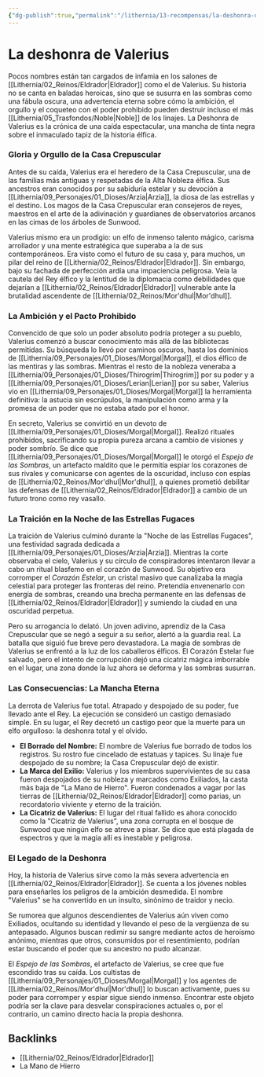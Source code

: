 ```yaml
---
{"dg-publish":true,"permalink":"/lithernia/13-recompensas/la-deshonra-de-valerius/","title":"La deshonra de Valerius","tags":["lithernia","historia","Eldrador","valerius","elfo","traicion"]}
---
```


# La deshonra de Valerius

Pocos nombres están tan cargados de infamia en los salones de [[Lithernia/02_Reinos/Eldrador\|Eldrador]] como el de Valerius. Su historia no se canta en baladas heroicas, sino que se susurra en las sombras como una fábula oscura, una advertencia eterna sobre cómo la ambición, el orgullo y el coqueteo con el poder prohibido pueden destruir incluso el más [[Lithernia/05_Trasfondos/Noble\|Noble]] de los linajes. La Deshonra de Valerius es la crónica de una caída espectacular, una mancha de tinta negra sobre el inmaculado tapiz de la historia élfica.

### Gloria y Orgullo de la Casa Crepuscular

Antes de su caída, Valerius era el heredero de la Casa Crepuscular, una de las familias más antiguas y respetadas de la Alta Nobleza élfica. Sus ancestros eran conocidos por su sabiduría estelar y su devoción a [[Lithernia/09_Personajes/01_Dioses/Arzia\|Arzia]], la diosa de las estrellas y el destino. Los magos de la Casa Crepuscular eran consejeros de reyes, maestros en el arte de la adivinación y guardianes de observatorios arcanos en las cimas de los árboles de Sunwood.

Valerius mismo era un prodigio: un elfo de inmenso talento mágico, carisma arrollador y una mente estratégica que superaba a la de sus contemporáneos. Era visto como el futuro de su casa y, para muchos, un pilar del reino de [[Lithernia/02_Reinos/Eldrador\|Eldrador]]. Sin embargo, bajo su fachada de perfección ardía una impaciencia peligrosa. Veía la cautela del Rey élfico y la lentitud de la diplomacia como debilidades que dejarían a [[Lithernia/02_Reinos/Eldrador\|Eldrador]] vulnerable ante la brutalidad ascendente de [[Lithernia/02_Reinos/Mor'dhul\|Mor'dhul]].

### La Ambición y el Pacto Prohibido

Convencido de que solo un poder absoluto podría proteger a su pueblo, Valerius comenzó a buscar conocimiento más allá de las bibliotecas permitidas. Su búsqueda lo llevó por caminos oscuros, hasta los dominios de [[Lithernia/09_Personajes/01_Dioses/Morgal\|Morgal]], el dios élfico de las mentiras y las sombras. Mientras el resto de la nobleza veneraba a [[Lithernia/09_Personajes/01_Dioses/Thirogrim\|Thirogrim]] por su poder y a [[Lithernia/09_Personajes/01_Dioses/Lerian\|Lerian]] por su saber, Valerius vio en [[Lithernia/09_Personajes/01_Dioses/Morgal\|Morgal]] la herramienta definitiva: la astucia sin escrúpulos, la manipulación como arma y la promesa de un poder que no estaba atado por el honor.

En secreto, Valerius se convirtió en un devoto de [[Lithernia/09_Personajes/01_Dioses/Morgal\|Morgal]]. Realizó rituales prohibidos, sacrificando su propia pureza arcana a cambio de visiones y poder sombrío. Se dice que [[Lithernia/09_Personajes/01_Dioses/Morgal\|Morgal]] le otorgó el *Espejo de las Sombras*, un artefacto maldito que le permitía espiar los corazones de sus rivales y comunicarse con agentes de la oscuridad, incluso con espías de [[Lithernia/02_Reinos/Mor'dhul\|Mor'dhul]], a quienes prometió debilitar las defensas de [[Lithernia/02_Reinos/Eldrador\|Eldrador]] a cambio de un futuro trono como rey vasallo.

### La Traición en la Noche de las Estrellas Fugaces

La traición de Valerius culminó durante la "Noche de las Estrellas Fugaces", una festividad sagrada dedicada a [[Lithernia/09_Personajes/01_Dioses/Arzia\|Arzia]]. Mientras la corte observaba el cielo, Valerius y su círculo de conspiradores intentaron llevar a cabo un ritual blasfemo en el corazón de Sunwood. Su objetivo era corromper el *Corazón Estelar*, un cristal masivo que canalizaba la magia celestial para proteger las fronteras del reino. Pretendía envenenarlo con energía de sombras, creando una brecha permanente en las defensas de [[Lithernia/02_Reinos/Eldrador\|Eldrador]] y sumiendo la ciudad en una oscuridad perpetua.

Pero su arrogancia lo delató. Un joven adivino, aprendiz de la Casa Crepuscular que se negó a seguir a su señor, alertó a la guardia real. La batalla que siguió fue breve pero devastadora. La magia de sombras de Valerius se enfrentó a la luz de los caballeros élficos. El Corazón Estelar fue salvado, pero el intento de corrupción dejó una cicatriz mágica imborrable en el lugar, una zona donde la luz ahora se deforma y las sombras susurran.

### Las Consecuencias: La Mancha Eterna

La derrota de Valerius fue total. Atrapado y despojado de su poder, fue llevado ante el Rey. La ejecución se consideró un castigo demasiado simple. En su lugar, el Rey decretó un castigo peor que la muerte para un elfo orgulloso: la deshonra total y el olvido.

*   **El Borrado del Nombre:** El nombre de Valerius fue borrado de todos los registros. Su rostro fue cincelado de estatuas y tapices. Su linaje fue despojado de su nombre; la Casa Crepuscular dejó de existir.
*   **La Marca del Exilio:** Valerius y los miembros supervivientes de su casa fueron despojados de su nobleza y marcados como Exiliados, la casta más baja de "La Mano de Hierro". Fueron condenados a vagar por las tierras de [[Lithernia/02_Reinos/Eldrador\|Eldrador]] como parias, un recordatorio viviente y eterno de la traición.
*   **La Cicatriz de Valerius:** El lugar del ritual fallido es ahora conocido como la "Cicatriz de Valerius", una zona corrupta en el bosque de Sunwood que ningún elfo se atreve a pisar. Se dice que está plagada de espectros y que la magia allí es inestable y peligrosa.

### El Legado de la Deshonra

Hoy, la historia de Valerius sirve como la más severa advertencia en [[Lithernia/02_Reinos/Eldrador\|Eldrador]]. Se cuenta a los jóvenes nobles para enseñarles los peligros de la ambición desmedida. El nombre "Valerius" se ha convertido en un insulto, sinónimo de traidor y necio.

Se rumorea que algunos descendientes de Valerius aún viven como Exiliados, ocultando su identidad y llevando el peso de la vergüenza de su antepasado. Algunos buscan redimir su sangre mediante actos de heroísmo anónimo, mientras que otros, consumidos por el resentimiento, podrían estar buscando el poder que su ancestro no pudo alcanzar.

El *Espejo de las Sombras*, el artefacto de Valerius, se cree que fue escondido tras su caída. Los cultistas de [[Lithernia/09_Personajes/01_Dioses/Morgal\|Morgal]] y los agentes de [[Lithernia/02_Reinos/Mor'dhul\|Mor'dhul]] lo buscan activamente, pues su poder para corromper y espiar sigue siendo inmenso. Encontrar este objeto podría ser la clave para desvelar conspiraciones actuales o, por el contrario, un camino directo hacia la propia deshonra.

## Backlinks
- [[Lithernia/02_Reinos/Eldrador\|Eldrador]]
- La Mano de Hierro
